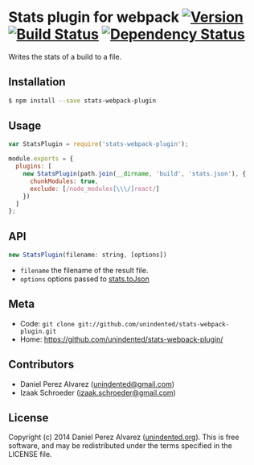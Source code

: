 # Stats plugin for webpack [![Version](https://img.shields.io/npm/v/stats-webpack-plugin.svg)](https://www.npmjs.com/package/stats-webpack-plugin) [![Build Status](https://img.shields.io/travis/unindented/stats-webpack-plugin.svg)](http://travis-ci.org/unindented/stats-webpack-plugin) [![Dependency Status](https://img.shields.io/gemnasium/unindented/stats-webpack-plugin.svg)](https://gemnasium.com/unindented/stats-webpack-plugin)

Writes the stats of a build to a file.


## Installation

```sh
$ npm install --save stats-webpack-plugin
```


## Usage

```js
var StatsPlugin = require('stats-webpack-plugin');

module.exports = {
  plugins: [
    new StatsPlugin(path.join(__dirname, 'build', 'stats.json'), {
      chunkModules: true,
      exclude: [/node_modules[\\\/]react/]
    })
  ]
};
```


## API

```js
new StatsPlugin(filename: string, [options])
```

* `filename` the filename of the result file.
* `options` options passed to [stats.toJson](http://webpack.github.io/docs/node.js-api.html#stats-tojson)


## Meta

* Code: `git clone git://github.com/unindented/stats-webpack-plugin.git`
* Home: <https://github.com/unindented/stats-webpack-plugin/>


## Contributors

* Daniel Perez Alvarez ([unindented@gmail.com](mailto:unindented@gmail.com))
* Izaak Schroeder ([izaak.schroeder@gmail.com](mailto:izaak.schroeder@gmail.com))


## License

Copyright (c) 2014 Daniel Perez Alvarez ([unindented.org](http://unindented.org/)). This is free software, and may be redistributed under the terms specified in the LICENSE file.
